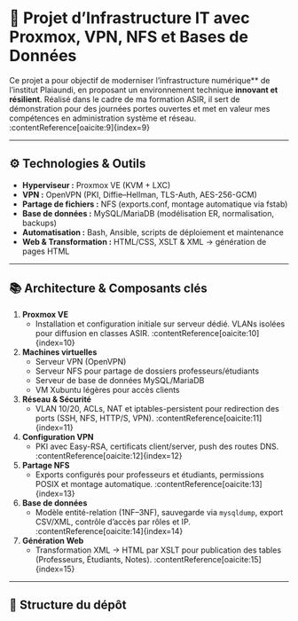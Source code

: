 # 🧠 Projet d’Infrastructure IT avec Proxmox, VPN, NFS et Bases de Données

Ce projet a pour objectif de moderniser l’infrastructure numérique** de l’institut Plaiaundi, en proposant un environnement technique **innovant et résilient**. Réalisé dans le cadre de ma formation ASIR, il sert de démonstration pour des journées portes ouvertes et met en valeur mes compétences en administration système et réseau. :contentReference[oaicite:9]{index=9}

---

## ⚙️ Technologies & Outils

- **Hyperviseur :** Proxmox VE (KVM + LXC)  
- **VPN :** OpenVPN (PKI, Diffie–Hellman, TLS-Auth, AES-256-GCM)  
- **Partage de fichiers :** NFS (exports.conf, montage automatique via fstab)  
- **Base de données :** MySQL/MariaDB (modélisation ER, normalisation, backups)  
- **Automatisation :** Bash, Ansible, scripts de déploiement et maintenance  
- **Web & Transformation :** HTML/CSS, XSLT & XML → génération de pages HTML  

---

## 📚 Architecture & Composants clés

1. **Proxmox VE**  
   - Installation et configuration initiale sur serveur dédié. VLANs isolées pour diffusion en classes ASIR. :contentReference[oaicite:10]{index=10}  
2. **Machines virtuelles**  
   - Serveur VPN (OpenVPN)  
   - Serveur NFS pour partage de dossiers professeurs/étudiants  
   - Serveur de base de données MySQL/MariaDB  
   - VM Xubuntu légères pour accès clients  
3. **Réseau & Sécurité**  
   - VLAN 10/20, ACLs, NAT et iptables-persistent pour redirection des ports (SSH, NFS, HTTP/S, VPN). :contentReference[oaicite:11]{index=11}  
4. **Configuration VPN**  
   - PKI avec Easy-RSA, certificats client/server, push des routes DNS. :contentReference[oaicite:12]{index=12}  
5. **Partage NFS**  
   - Exports configurés pour professeurs et étudiants, permissions POSIX et montage automatique. :contentReference[oaicite:13]{index=13}  
6. **Base de données**  
   - Modèle entité-relation (1NF–3NF), sauvegarde via `mysqldump`, export CSV/XML, contrôle d’accès par rôles et IP. :contentReference[oaicite:14]{index=14}  
7. **Génération Web**  
   - Transformation XML → HTML par XSLT pour publication des tables (Professeurs, Étudiants, Notes). :contentReference[oaicite:15]{index=15}  

---

## 📂 Structure du dépôt

